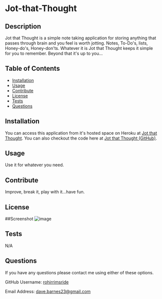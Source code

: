 
  

  # Jot-that-Thought

  ## Description
  Jot that Thought is a simple note taking application for storing anything that passes through brain and you feel is worth jotting.  Notes, To-Do's, lists, Honey-do's, Honey-don'ts.  Whatever it is Jot that Thought keeps it simple for you to remember.  Beyond that it's up to you...

  ## Table of Contents
  - [Installation](#installation)
  - [Usage](#usage)
  - [Contribute](#contribute)
  - [License](#license)
  - [Tests](#tests)
  - [Questions](#questions)

  ## Installation
  You can access this application from it's hosted space on Heroku at [Jot that Thought](https://jot-that-thought.herokuapp.com/).  You can also checkout the code here at [Jot that Thought (GitHub)](https://github.com/rohirrimsride/jot-that-thought).

  ## Usage
  Use it for whatever you need.  

  ## Contribute
  Improve, break it, play with it...have fun.

  ## License
  
  ##Screenshot
  ![image](https://user-images.githubusercontent.com/96882225/179381430-9e6a77f1-dd17-4737-8ce0-a3dce72aa7f0.png)


  ## Tests
  N/A

  ## Questions
  If you have any questions please contact me using either of these options.

  GitHub Username: [rohirrimsride](https://github.com/rohirrimsride)

  Email Address: dave.barnes23@gmail.com
  
